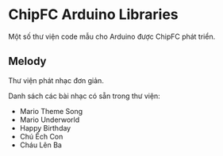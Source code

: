 # ChipFC Arduino Libraries
Một số thư viện code mẫu cho Arduino được ChipFC phát triển.


## Melody
Thư viện phát nhạc đơn giản.

Danh sách các bài nhạc có sẵn trong thư viện:

* Mario Theme Song
* Mario Underworld
* Happy Birthday
* Chú Ếch Con
* Cháu Lên Ba